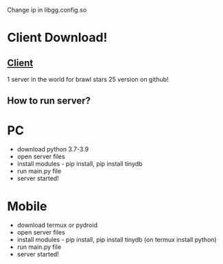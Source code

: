 Change ip in libgg.config.so
# Client Download!
## [Client](https://drive.google.com/file/d/18QW4cbuYKb-m0Zj-nd0O2iCLwUCvSkS1/view?usp=drivesdk)
1 server in the world for brawl stars 25 version on github!

## How to run server?
# PC
- download python 3.7-3.9
- open server files
- install modules - pip install, pip install tinydb
- run main.py file
- server started!

# Mobile
- download termux or pydroid
- open server files
- install modules - pip install, pip install tinydb (on termux install python)
- run main.py file
- server started!
